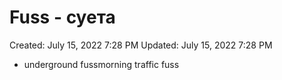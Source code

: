 # Fuss - суета

Created: July 15, 2022 7:28 PM
Updated: July 15, 2022 7:28 PM

- underground fussmorning traffic fuss